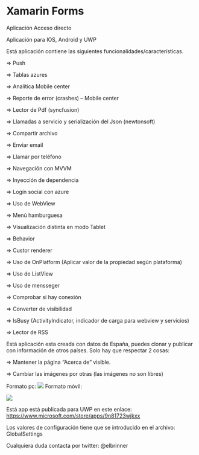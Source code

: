 # Xamarin Forms
Aplicación Acceso directo

Aplicación para IOS, Android y UWP 

Está aplicación contiene las siguientes funcionalidades/características.

=>	Push 

=>	Tablas azures

=>	Analítica Mobile center

=>	Reporte de error (crashes) – Mobile center

=>	Lector de Pdf (syncfusion)

=>	Llamadas a servicio y serialización del Json (newtonsoft)

=>	Compartir archivo

=>	Enviar email

=>	Llamar por teléfono

=>	Navegación con MVVM

=>	Inyección de dependencia

=>	Logín social con azure

=>	Uso de WebView

=>	Menú hamburguesa

=>	Visualización distinta en modo Tablet

=>	Behavior

=>	Custor renderer

=>	Uso de OnPlatform (Aplicar valor de la propiedad según plataforma)

=>	Uso de ListView

=>  Uso de mensseger

=>  Comprobar si hay conexión

=>  Converter de visibilidad

=>  IsBusy (ActivityIndicator, indicador de carga para webview y servicios)

=>  Lector de RSS

Está aplicación esta creada con datos de España, puedes clonar y publicar con información de otros países. Solo hay que respectar 2 cosas:

=>	Mantener la página “Acerca de” visible.

=>	Cambiar las imágenes por otras (las imágenes no son libres)

Formato pc:
<img src='https://store-images.s-microsoft.com/image/apps.60562.14058803572581023.ec3bb082-fc94-478d-a513-a2afa3fac8ae.8c0da1ea-3c83-48cf-88d3-84c4f5d38184?w=1399&h=787&q=60'/>
Formato móvil:

<img src='https://store-images.s-microsoft.com/image/apps.18490.14058803572581023.57abb9fb-9de3-47fc-ae29-380f907d36d1.22ae6620-8653-4b2f-8270-355d106fb28e?w=443&h=788&q=60'/>

Está app está publicada para UWP en este enlace: 
https://www.microsoft.com/store/apps/9n81723wjkxx

Los valores de configuración tiene que se introducido en el archivo: GlobalSettings


Cualquiera duda contacta por twitter: @elbrinner

